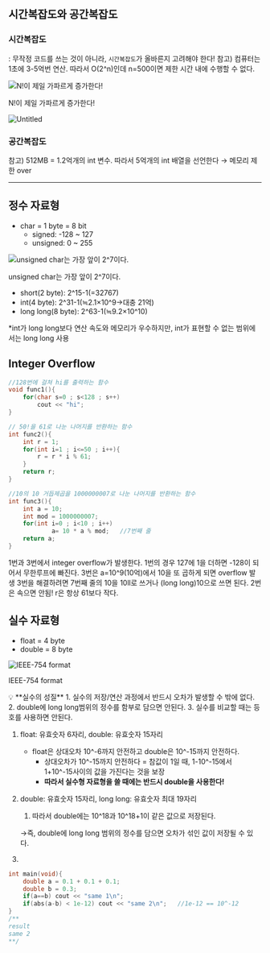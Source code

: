## 시간복잡도와 공간복잡도

### 시간복잡도

: 무작정 코드를 쓰는 것이 아니라, `시간복잡도`가 올바른지 고려해야 한다!
참고) 컴퓨터는 1초에 3-5억번 연산. 따라서 O(2^n)인데 n=500이면 제한 시간 내에 수행할 수 없다.

![N!이 제일 가파르게 증가한다!](https://s3-us-west-2.amazonaws.com/secure.notion-static.com/a2a04e62-55d6-4ebf-a827-e654592d0031/Untitled.png)

N!이 제일 가파르게 증가한다!

![Untitled](https://s3-us-west-2.amazonaws.com/secure.notion-static.com/1f5456fc-a458-47df-bb4d-1b417376350b/Untitled.png)

### 공간복잡도

참고) 512MB = 1.2억개의 int 변수. 따라서 5억개의 int 배열을 선언한다 → 메모리 제한 over

---

## 정수 자료형

- char = 1 byte = 8 bit
    - signed: -128 ~ 127
    - unsigned: 0 ~ 255

![unsigned char는 가장 앞이 2^7이다.](https://s3-us-west-2.amazonaws.com/secure.notion-static.com/88b7b82d-9fb6-425a-8cb7-a1b54682e727/Untitled.png)

unsigned char는 가장 앞이 2^7이다.

- short(2 byte): 2^15-1(=32767)
- int(4 byte): 2^31-1(≒2.1×10^9→대충 21억)
- long long(8 byte): 2^63-1(≒9.2×10^10)

*int가 long long보다 연산 속도와 메모리가 우수하지만, int가 표현할 수 없는 범위에서는 long long 사용

## Integer Overflow

```cpp
//128번에 걸쳐 hi를 출력하는 함수
void func1(){
	for(char s=0 ; s<128 ; s++)
		cout << "hi";
}
```

```cpp
// 50!을 61로 나눈 나머지를 반환하는 함수
int func2(){
	int r = 1;
	for(int i=1 ; i<=50 ; i++){
		r = r * i % 61;
	}
	return r;
}
```

```cpp
//10의 10 거듭제곱을 1000000007로 나눈 나머지를 반환하는 함수
int func3(){
	int a = 10;
	int mod = 1000000007;
	for(int i=0 ; i<10 ; i++)
			a= 10 * a % mod;   //7번째 줄
	return a;
}
```

1번과 3번에서 integer overflow가 발생한다. 
1번의 경우 127에 1을 더하면 -128이 되어서 무한루프에 빠진다.
3번은 a=10^9(10억)에서 10을 또 곱하게 되면 overflow 발생
3번을 해결하려면 7번째 줄의 10을 10ll로 쓰거나 (long long)10으로 쓰면 된다.
2번은 속으면 안됨! r은 항상 61보다 작다.

## 실수 자료형

- float = 4 byte
- double = 8 byte

![IEEE-754 format](https://s3-us-west-2.amazonaws.com/secure.notion-static.com/36b9d1b7-a138-4e11-a06f-7ca9a602ae55/Untitled.png)

IEEE-754 format

<aside>
💡 **실수의 성질**
1. 실수의 저장/연산 과정에서 반드시 오차가 발생할 수 밖에 없다.
2. double에 long long범위의 정수를 함부로 담으면 안된다.
3. 실수를 비교할 때는 등호를 사용하면 안된다.

</aside>

1. float: 유효숫자 6자리, double: 유효숫자 15자리
    - float은 상대오차 10^-6까지 안전하고 double은 10^-15까지 안전하다.
        - 상대오차가 10^-15까지 안전하다 = 참값이 1일 때, 1-10^-15에서 1+10^-15사이의 값을 가진다는 것을 보장
        - **따라서 실수형 자료형을 쓸 때에는 반드시 double을 사용한다!**
2. double: 유효숫자 15자리, long long: 유효숫자 최대 19자리
    1. 따라서 double에는 10^18과 10^18+1이 같은 값으로 저장된다.
    
    →즉, double에 long long 범위의 정수를 담으면 오차가 섞인 값이 저장될 수 있다.
    
3. 

```cpp
int main(void){
	double a = 0.1 + 0.1 + 0.1;
	double b = 0.3;
	if(a==b) cout << "same 1\n";
	if(abs(a-b) < 1e-12) cout << "same 2\n";   //1e-12 == 10^-12
}
/**
result
same 2
**/
```
